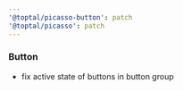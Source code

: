 ```yaml
---
'@toptal/picasso-button': patch
'@toptal/picasso': patch
---
```


### Button

- fix active state of buttons in button group
